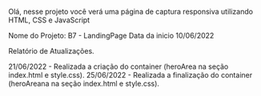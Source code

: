 Olá, nesse projeto você verá uma página de captura responsiva utilizando HTML, CSS e JavaScript

Nome do Projeto:
B7 - LandingPage
Data da inicio 10/06/2022

Relatório de Atualizações.

21/06/2022 - Realizada a criação do container (heroArea na seção index.html e style.css).
25/06/2022 - Realizada a finalização do container (heroAreana na seção index.html e style.css).